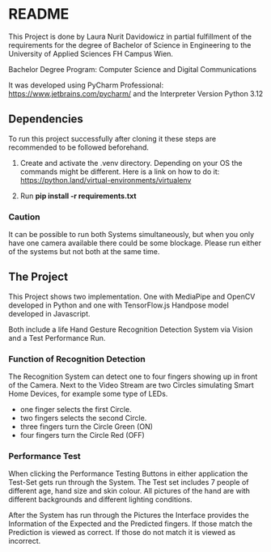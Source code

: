# README
This Project is done by Laura Nurit Davidowicz in partial fulfillment of the requirements for the degree
of Bachelor of Science in Engineering to the University of Applied Sciences FH
Campus Wien. 

Bachelor Degree Program: Computer Science and Digital Communications

It was developed using PyCharm Professional: https://www.jetbrains.com/pycharm/ and the Interpreter Version Python 3.12

## Dependencies
To run this project successfully after cloning it these steps are recommended
to be followed beforehand. 

1. Create and activate the .venv directory. Depending on your OS the commands might be different.
Here is a link on how to do it: https://python.land/virtual-environments/virtualenv

2. Run **pip install -r requirements.txt**

### Caution
It can be possible to run both Systems simultaneously, but when you only have one camera available there could be
some blockage. Please run either of the systems but not both at the same time. 

## The Project
This Project shows two implementation. One with MediaPipe and OpenCV developed in Python 
and one with TensorFlow.js Handpose model developed in Javascript. 

Both include a life Hand Gesture Recognition Detection System via Vision and
a Test Performance Run.

### Function of Recognition Detection
The Recognition System can detect one to four fingers showing up in front of the Camera. 
Next to the Video Stream are two Circles simulating Smart Home Devices, for example some type of LEDs. 

* one finger selects the first Circle.
* two fingers selects the second Circle. 
* three fingers turn the Circle Green (ON)
* four fingers turn the Circle Red (OFF)

### Performance Test

When clicking the Performance Testing Buttons in either application the Test-Set gets run
through the System. The Test set includes 7 people of different age, hand size and skin colour.
All pictures of the hand are with different backgrounds and different lighting conditions. 

After the System has run through the Pictures the Interface provides the Information
of the Expected and the Predicted fingers. If those match the Prediction is viewed as correct.
If those do not match it is viewed as incorrect. 


